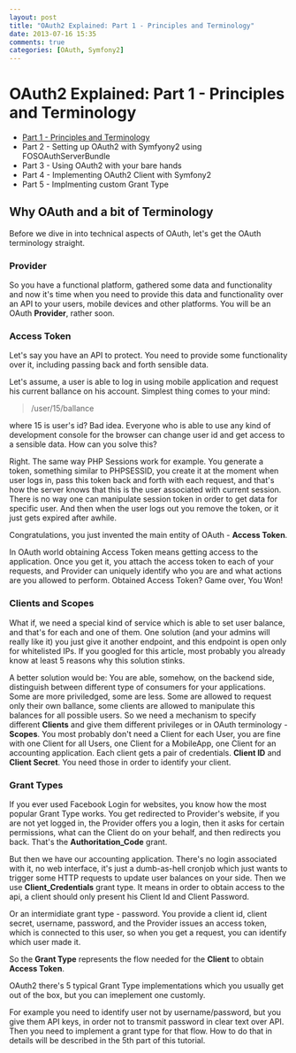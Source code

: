 ```yaml
---
layout: post
title: "OAuth2 Explained: Part 1 - Principles and Terminology"
date: 2013-07-16 15:35
comments: true
categories: [OAuth, Symfony2]
---
```

# OAuth2 Explained: Part 1 - Principles and Terminology 


- [Part 1 - Principles and Terminology](#)
- Part 2 - Setting up OAuth2 with Symfyony2 using FOSOAuthServerBundle
- Part 3 - Using OAuth2 with your bare hands
- Part 4 - Implementing OAuth2 Client with Symfony2 
- Part 5 - Implmenting custom Grant Type

## Why OAuth and a bit of Terminology

Before we dive in into technical aspects of OAuth, let's get the OAuth terminology straight.

### Provider

So you have a functional platform, gathered some data and functionality and now it's time when you need to provide this data and functionality over an API to your users, mobile devices and other platforms. You will be an OAuth __Provider__, rather soon. 

### Access Token


Let's say you have an API to protect. You need to provide some functionality over it, including passing back and forth sensible data.

Let's assume, a user is able to log in using mobile application and request his current ballance on his account. Simplest thing comes to your mind: 
> /user/15/ballance

where 15 is user's id? Bad idea. Everyone who is able to use any kind of development console for the browser can change user id and get access to a sensible data. How can you solve this?

Right. The same way PHP Sessions work for example. You generate a token, something similar to PHPSESSID, you create it at the moment when user logs in, pass this token back and forth with each request, and that's how the server knows that this is the user associated with current session. There is no way one can manipulate session token in order to get data for specific user. And then when the user logs out you remove the token, or it just gets expired after awhile. 

Congratulations, you just invented the main entity of OAuth - __Access Token__.

In OAuth world obtaining Access Token means getting access to the application. Once you get it, you attach the access token to each of your requests, and Provider can uniquely identify who you are and what actions are you allowed to perform. Obtained Access Token? Game over, You Won!

### Clients and Scopes

What if, we need a special kind of service which is able to set user balance, and that's for each and one of them. One solution (and your admins will really like it) you just give it another endpoint, and this endpoint is open only for whitelisted IPs. If you googled for this article, most probably you already know at least 5 reasons why this solution stinks. 

A better solution would be: You are able, somehow, on the backend side, distinguish between different type of consumers for your applications. Some are more priviledged, some are less. Some are allowed to request only their own ballance, some clients are allowed to manipulate this balances for all possible users. So we need a mechanism to specify different __Clients__  and give them different privileges or in OAuth terminology - __Scopes__. You most probably don't need a Client for each User, you are fine with one Client for all Users, one Client for a MobileApp, one Client for an accounting application. Each client gets a pair of credentials. __Client ID__ and __Client Secret__. You need those in order to identify your client. 

### Grant Types

If you ever used Facebook Login for websites, you know how the most popular Grant Type works. You get redirected to Provider's website, if you are not yet logged in, the Provider offers you a login, then it asks for certain permissions, what can the Client do on your behalf, and then redirects you back. That's the __Authoritation_Code__ grant. 

But then we have our accounting application. There's no login associated with it, no web interface, it's just a dumb-as-hell cronjob which just wants to trigger some HTTP requests to update user balances on your side. Then we use __Client_Credentials__ grant type. It means in order to obtain access to the api, a client should only present his Client Id and Client Password.

Or an intermidiate grant type - password. You provide a client id, client secret, username, password, and the Provider issues an access token, which is connected to this user, so when you get a request, you can identify which user made it.

So the __Grant Type__ represents the flow needed for the __Client__ to obtain __Access Token__. 

OAuth2 there's 5 typical Grant Type implementations which you usually get out of the box, but you can imeplement one customly. 

For example you need to identify user not by username/password, but you give them API keys, in order not to transmit password in clear text over API. Then you need to implement a grant type for that flow. How to do that in details will be described in the 5th part of this tutorial.
